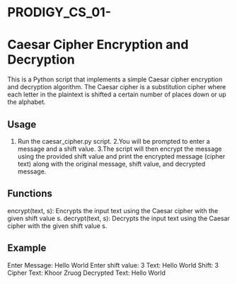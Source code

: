 # PRODIGY_CS_01-
# Caesar Cipher Encryption and Decryption
This is a Python script that implements a simple Caesar cipher encryption and decryption algorithm. The Caesar cipher is a substitution cipher where each letter in the plaintext is shifted a certain number of places down or up the alphabet.

## Usage
1. Run the caesar_cipher.py script.
2.You will be prompted to enter a message and a shift value.
3.The script will then encrypt the message using the provided shift value and print the encrypted message (cipher text) along with the original message, shift value, and decrypted message.

## Functions

encrypt(text, s): Encrypts the input text using the Caesar cipher with the given shift value s.
decrypt(text, s): Decrypts the input text using the Caesar cipher with the given shift value s.
## Example
Enter Message: Hello World
Enter shift value: 3
Text: Hello World
Shift: 3
Cipher Text: Khoor Zruog
Decrypted Text: Hello World
